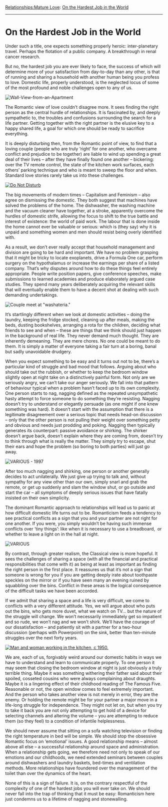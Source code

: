 [Relationships:](https://www.theschooloflife.com/thebookoflife/category/relationships/)[Mature Love](https://www.theschooloflife.com/thebookoflife/category/relationships/mature-love/): [On the Hardest Job in the World](https://www.theschooloflife.com/thebookoflife/the-hardest-job-in-the-world/)

* * *

# On the Hardest Job in the World

Under such a title, one expects something properly heroic: inter-planetary travel. Perhaps the flotation of a public company. A breakthrough in renal cancer research.

But no, the hardest job you are ever likely to face, the success of which will determine more of your satisfaction from day-to-day than any other, is that of running and sharing a household with another human being you profess to love. Domestic life, properly understood, is the neglected locus of some of the most profound and noble challenges open to any of us.

![Wall-View-from-an-Apartment](https://www.theschooloflife.com/thebookoflife/wp-content/uploads/2014/09/Wall-View-from-an-Apartment.jpg)

The Romantic view of love couldn’t disagree more. It sees finding the right person as the central hurdle of relationships. It is fascinated by, and deeply sympathetic to, the troubles and confusions surrounding the search for a life partner. Getting together with the right partner is the elusive key to a happy shared life, a goal for which one should be ready to sacrifice everything.

It is deeply disturbing then, from the Romantic point of view, to find that a loving couple (people who are truly ‘right’ for one another, who overcame conflict and prejudice to be together) are liable to wind up spending a great deal of their lives – after they have finally found one another – bickering: over the TV remote control, the state of the kitchen work surfaces, each others’ parking technique and who is meant to sweep the floor and when. Standard love stories rarely take us into these challenges.

[![Do Not Disturb](https://www.theschooloflife.com/thebookoflife/wp-content/uploads/2014/10/sink.jpg)](http://www.thebookoflife.org/wp-content/uploads/2014/10/sink.jpg)

The big movements of modern times – Capitalism and Feminism – also agree on dismissing the domestic. They both suggest that machines have solved the problems of the home. The dishwasher, the washing machine and the vacuum cleaner have together, at a stroke, apparently overcome the hurdles of domestic strife, allowing the focus to shift to the true battle and interest of existence: the world of paid work. The labour that is done inside the home cannot ever be valuable or serious: which is (they say) why it is unpaid and something women and men should resist being overly identified with.

As a result, we don’t ever really accept that household management and division are going to be hard and important. We have no problem grasping that it might be tricky to locate exoplanets, drive a Formula One car, perform surgery on the hypothalamus or increase the earnings per share of a listed company. That’s why disputes around how to do these things feel entirely appropriate. People write position papers, give conference speeches, make submissions to learned academies and produce elaborately argued case studies. They spend many years deliberately acquiring the relevant skills that will eventually enable them to have a decent shot at dealing with such demanding undertakings.

![Couple meet at "washateria."](https://www.theschooloflife.com/thebookoflife/wp-content/uploads/2014/09/launderette.jpg)

It’s startlingly different when we look at domestic activities – doing the laundry, keeping the fridge stocked, cleaning up after meals, making the beds, dusting bookshelves, arranging a rota for the children, deciding what friends to see and when – these are things that we think should just happen in the background of real life. They never demand much thought. They are inherently demeaning. They are mere chores. No one could be meant to do them. It is simply a matter of everyone taking a fair turn at a boring, banal but sadly unavoidable drudgery.

When you expect something to be easy and it turns out not to be, there’s a particular kind of struggle and bad mood that follows. Arguing about who should take out the rubbish, or whether to keep the bedroom window slightly open at night take on a distinctively painful form. Not only are we seriously angry, we can’t take our anger seriously. We fall into that pattern of behaviour typical when a problem hasn’t faced up to its own complexity. One person starts to nag, nagging defined as the repeated unsympathetic hasty attempt to force someone to do something they’re resisting. Nagging doesn’t try to understand or elegantly persuade (as one might if one knew something was hard). It doesn’t start with the assumption that there is a legitimate disagreement over a serious topic that needs head-on discussion – only that the other person is not pulling their weight over something petty and obvious and needs just prodding and poking. Nagging then typically generates its counterpart: passive avoidance or shirking. The shirker doesn’t argue back, doesn’t explain where they are coming from, doesn’t try to think through what is really the matter. They simply try to escape, shut their ears and hope the problem (so boring to both parties) will just go away.

![VARIOUS - 1997](https://www.theschooloflife.com/thebookoflife/wp-content/uploads/2014/09/mess3.jpg)

After too much nagging and shirking, one person or another generally decides to act unilaterally. We just give up trying to talk and, without sympathy for any view other than our own, simply snarl and grab the remote, or get up suddenly and slam the window shut, or go outside and start the car – all symptoms of deeply serious issues that have fatally insisted on their own simplicity.

The dominant Romantic approach to relationships will lead us to panic at how difficult domestic life turns out to be. Romanticism feeds a tendency to see practical conflicts as a sign that you and your partner are not right for one another. If you were, you simply wouldn’t be having such immense conflicts over ‘tiny things’: like when it is necessary to use a breadboard,&nbsp; or whether to leave a light on in the hall at night.

![VARIOUS](https://www.theschooloflife.com/thebookoflife/wp-content/uploads/2014/09/hose.jpg)

By contrast, through greater realism, the Classical view is more hopeful. It sees the challenges of sharing a space (with all the financial and practical responsibilities that come with it) as being at least as important as finding the right person in the first place. It reassures us that it’s not a sign that someone is wrong for you if you are getting deeply irate about toothpaste speckles on the mirror or if you have seen many an evening ruined by squabbling over the bins. Conflict in these areas is the logical consequence of the difficult tasks we have been accorded.

If we admit that sharing a space and a life is very difficult, we come to conflicts with a very different attitude. Yes, we will argue about who puts out the bins, who gets more duvet, what we watch on TV… but the nature of the struggle will change. We won’t necessarily immediately get so impatient and so rude, we won’t nag and we won’t shirk. We’ll have the courage of our dissatisfaction – and patiently sit with a partner for a two-hour discussion (perhaps with Powerpoint) on the sink, better than ten-minute struggles over the next forty years.

[![Man and woman working in the kitchen, c 1950.](https://www.theschooloflife.com/thebookoflife/wp-content/uploads/2014/10/kitchen.jpg)](http://www.thebookoflife.org/wp-content/uploads/2014/10/kitchen.jpg)

We are, each of us, forgivably weird around our domestic habits in ways we have to understand and learn to communicate properly. To one person it may seem that closing the bedroom window at night is just obviously a truly terrible thing. Maybe it was something withering their father said about their spoiled, cosseted cousins who were always complaining about draughts. Maybe it is a lingering effect of their childhood reading of The Famous Five. Reasonable or not, the open window comes to feel extremely important. And the person who takes another view is not merely in error, they are the enemy. Or holding the remote might be for your partner a major move in a life-long struggle for independence. They might not let on, but when you try to take it back you are not only attempting to get hold of a device for selecting channels and altering the volume – you are attempting to reduce them (so they feel) to a condition of infantile helplessness.

We should never assume that sitting on a sofa watching television or finding the right temperature in bed will be simple. We should stop the obsessive Romantic focus on ‘emotional’ issues. A good relationship means – almost above all else – a successful relationship around space and administration. When a relationship gets going, we therefore need not only to speak of our emotions and our childhoods, we need extended seminars between couples around dishwashers and laundry baskets, bed-times and ventilation methods. More relationships have foundered over the management of the toilet than over the dynamics of the heart.

None of this is a sign of failure. It is, on the contrary respectful of the complexity of one of the hardest jobs you will ever take on. We should never fall into the trap of thinking that it must be easy: Romanticism here just condemns us to a lifetime of nagging and stonewalling.
